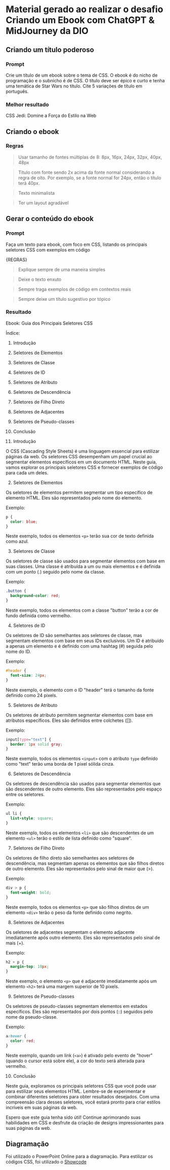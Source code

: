 # Material gerado ao realizar o desafio Criando um Ebook com ChatGPT & MidJourney da DIO

## Criando um título poderoso

### Prompt

Crie um título de um ebook sobre o tema de CSS. O ebook é do nicho de programação e o subnicho é de CSS. O título deve ser épico e curto e tenha uma temática de Star Wars no título. Cite 5 variações de título em português.

### Melhor resultado

CSS Jedi: Domine a Força do Estilo na Web

## Criando o ebook

### Regras

> Usar tamanho de fontes múltiplas de 8: 8px, 16px, 24px, 32px, 40px, 48px

> Título com fonte sendo 2x acima da fonte normal considerando a regra de oito. Por exemplo, se a fonte normal for 24px, então o título terá 40px.

> Texto minimalista

> Ter um layout agradável

## Gerar o conteúdo do ebook

### Prompt

Faça um texto para ebook, com foco em CSS, listando os principais seletores CSS com exemplos em código

{REGRAS}

> Explique sempre de uma maneira simples

> Deixe o texto enxuto

> Sempre traga exemplos de código em contextos reais

> Sempre deixe um título sugestivo por tópico

### Resultado

Ebook: Guia dos Principais Seletores CSS

Índice:

1. Introdução
2. Seletores de Elementos
3. Seletores de Classe
4. Seletores de ID
5. Seletores de Atributo
6. Seletores de Descendência
7. Seletores de Filho Direto
8. Seletores de Adjacentes
9. Seletores de Pseudo-classes
10. Conclusão

1. Introdução

O CSS (Cascading Style Sheets) é uma linguagem essencial para estilizar páginas da web. Os seletores CSS desempenham um papel crucial ao segmentar elementos específicos em um documento HTML. Neste guia, vamos explorar os principais seletores CSS e fornecer exemplos de código para cada um deles.

2. Seletores de Elementos

Os seletores de elementos permitem segmentar um tipo específico de elemento HTML. Eles são representados pelo nome do elemento.

Exemplo:
```css
p {
  color: blue;
}
```

Neste exemplo, todos os elementos `<p>` terão sua cor de texto definida como azul.

3. Seletores de Classe

Os seletores de classe são usados para segmentar elementos com base em suas classes. Uma classe é atribuída a um ou mais elementos e é definida com um ponto (.) seguido pelo nome da classe.

Exemplo:
```css
.button {
  background-color: red;
}
```

Neste exemplo, todos os elementos com a classe "button" terão a cor de fundo definida como vermelho.

4. Seletores de ID

Os seletores de ID são semelhantes aos seletores de classe, mas segmentam elementos com base em seus IDs exclusivos. Um ID é atribuído a apenas um elemento e é definido com uma hashtag (#) seguida pelo nome do ID.

Exemplo:
```css
#header {
  font-size: 24px;
}
```

Neste exemplo, o elemento com o ID "header" terá o tamanho da fonte definido como 24 pixels.

5. Seletores de Atributo

Os seletores de atributo permitem segmentar elementos com base em atributos específicos. Eles são definidos entre colchetes ([]).

Exemplo:
```css
input[type="text"] {
  border: 1px solid gray;
}
```

Neste exemplo, todos os elementos `<input>` com o atributo `type` definido como "text" terão uma borda de 1 pixel sólida cinza.

6. Seletores de Descendência

Os seletores de descendência são usados para segmentar elementos que são descendentes de outro elemento. Eles são representados pelo espaço entre os seletores.

Exemplo:
```css
ul li {
  list-style: square;
}
```

Neste exemplo, todos os elementos `<li>` que são descendentes de um elemento `<ul>` terão o estilo de lista definido como "square".

7. Seletores de Filho Direto

Os seletores de filho direto são semelhantes aos seletores de descendência, mas segmentam apenas os elementos que são filhos diretos de outro elemento. Eles são representados pelo sinal de maior que (>).

Exemplo:
```css
div > p {
  font-weight: bold;
}
```

Neste exemplo, todos os elementos `<p>` que são filhos diretos de um elemento `<div>` terão o peso da fonte definido como negrito.

8. Seletores de Adjacentes

Os seletores de adjacentes segmentam o elemento adjacente imediatamente após outro elemento. Eles são representados pelo sinal de mais (+).

Exemplo:
```css
h2 + p {
  margin-top: 10px;
}
```

Neste exemplo, o elemento `<p>` que é adjacente imediatamente após um elemento `<h2>` terá uma margem superior de 10 pixels.

9. Seletores de Pseudo-classes

Os seletores de pseudo-classes segmentam elementos em estados específicos. Eles são representados por dois pontos (::) seguidos pelo nome da pseudo-classe.

Exemplo:
```css
a:hover {
  color: red;
}
```

Neste exemplo, quando um link (`<a>`) é ativado pelo evento de "hover" (quando o cursor está sobre ele), a cor do texto será alterada para vermelho.

10. Conclusão

Neste guia, exploramos os principais seletores CSS que você pode usar para estilizar seus elementos HTML. Lembre-se de experimentar e combinar diferentes seletores para obter resultados desejados. Com uma compreensão clara desses seletores, você estará pronto para criar estilos incríveis em suas páginas da web.

Espero que este guia tenha sido útil! Continue aprimorando suas habilidades em CSS e desfrute da criação de designs impressionantes para suas páginas da web.

## Diagramação

Foi utilizado o PowerPoint Online para a diagramação. Para estilizar os códigos CSS, foi utilizado o [Showcode](https://showcode.app)